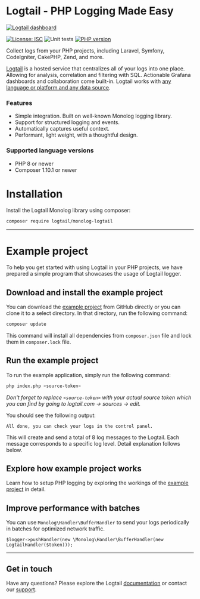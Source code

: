 # Logtail - PHP Logging Made Easy
  
  [![Logtail dashboard](https://user-images.githubusercontent.com/19272921/154085622-59997d5a-3f91-4bc9-a815-3b8ead16d28d.jpeg)](https://betterstack.com/logtail)


[![License: ISC](https://img.shields.io/badge/License-ISC-blue.svg)](LICENSE.md) ![Unit tests](https://github.com/logtail/logtail-php/actions/workflows/main.yml/badge.svg)
[![PHP version](https://badge.fury.io/ph/logtail%2Fmonolog-logtail.svg)](https://badge.fury.io/ph/logtail%2Fmonolog-logtail)

Collect logs from your PHP projects, including Laravel, Symfony, CodeIgniter, CakePHP, Zend, and more.

[Logtail](https://betterstack.com/logtail) is a hosted service that centralizes all of your logs into one place. Allowing for analysis, correlation and filtering with SQL. Actionable Grafana dashboards and collaboration come built-in. Logtail works with [any language or platform and any data source](https://docs.logtail.com/).

### Features
- Simple integration. Built on well-known Monolog logging library.
- Support for structured logging and events.
- Automatically captures useful context.
- Performant, light weight, with a thoughtful design.

### Supported language versions
- PHP 8 or newer
- Composer 1.10.1 or newer

# Installation

Install the Logtail Monolog library using composer:

```bash
composer require logtail/monolog-logtail
```

---

# Example project

To help you get started with using Logtail in your PHP projects, we have prepared a simple program that showcases the usage of Logtail logger.

## Download and install the example project

You can download the [example project](https://github.com/logtail/monolog-logtail/tree/master/example-project) from GitHub directly or you can clone it to a select directory. In that directory, run the following command:

```bash
composer update
```
This command will install all dependencies from `composer.json` file and lock them in `composer.lock` file.

 ## Run the example project
 
 To run the example application, simply run the following command:

```bash
php index.php <source-token>
```

*Don't forget to replace `<source-token>` with your actual source token which you can find by going to logtail.com -> sources -> edit.*

You should see the following output:
```text
All done, you can check your logs in the control panel.
```

This will create and send a total of 8 log messages to the Logtail. Each message corresponds to a specific log level. Detail explanation follows below.

## Explore how example project works
 
Learn how to setup PHP logging by exploring the workings of the [example project](https://github.com/logtail/monolog-logtail/tree/master/example-project) in detail. 

## Improve performance with batches
You can use `Monolog\Handler\BufferHandler` to send your logs periodically in batches for optimized network traffic.

```
$logger->pushHandler(new \Monolog\Handler\BufferHandler(new LogtailHandler($token)));
```

---

## Get in touch

Have any questions? Please explore the Logtail [documentation](https://docs.logtail.com/) or contact our [support](https://betterstack.com/help).
